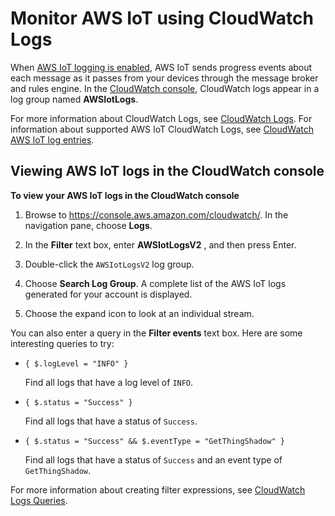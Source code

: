 # Monitor AWS IoT using CloudWatch Logs<a name="cloud-watch-logs"></a>

When [AWS IoT logging is enabled](configure-logging.md), AWS IoT sends progress events about each message as it passes from your devices through the message broker and rules engine\. In the [CloudWatch console](https://console.aws.amazon.com/cloudwatch), CloudWatch logs appear in a log group named **AWSIotLogs**\.

For more information about CloudWatch Logs, see [CloudWatch Logs](https://docs.aws.amazon.com/AmazonCloudWatch/latest/DeveloperGuide/WhatIsCloudWatchLogs.html)\. For information about supported AWS IoT CloudWatch Logs, see [CloudWatch AWS IoT log entries](cwl-format.md)\.

## Viewing AWS IoT logs in the CloudWatch console<a name="viewing-logs"></a>

**To view your AWS IoT logs in the CloudWatch console**

1.  Browse to [https://console\.aws\.amazon\.com/cloudwatch/](https://console.aws.amazon.com/cloudwatch/)\. In the navigation pane, choose **Logs**\.

1. In the **Filter** text box, enter **AWSIotLogsV2** , and then press Enter\.

1. Double\-click the `AWSIotLogsV2` log group\.

1. Choose **Search Log Group**\. A complete list of the AWS IoT logs generated for your account is displayed\.

1. Choose the expand icon to look at an individual stream\.

You can also enter a query in the **Filter events** text box\. Here are some interesting queries to try:
+ `{ $.logLevel = "INFO" }` 

   Find all logs that have a log level of `INFO`\.
+ `{ $.status = "Success" }` 

   Find all logs that have a status of `Success`\.
+ `{ $.status = "Success" && $.eventType = "GetThingShadow" }`

   Find all logs that have a status of `Success` and an event type of `GetThingShadow`\.

For more information about creating filter expressions, see [CloudWatch Logs Queries](https://docs.aws.amazon.com/AmazonCloudWatch/latest/logs/FilterAndPatternSyntax.html)\.